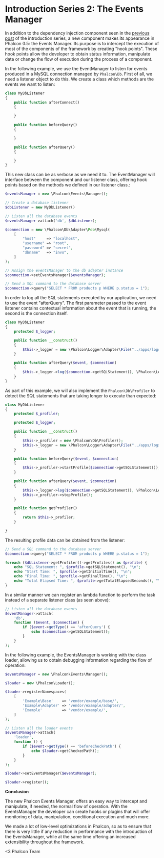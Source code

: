 Introduction Series 2: The Events Manager
=========================================

In addition to the dependency injection component seen in the 
[previous post](/post/introduction-series-1-phalcons-dependency) 
of the introduction series, a new component makes its appearance in Phalcon 
0.5: the Events Manager. Its purpose is to intercept the execution of most of 
the components of the framework by creating "hook points". These hook points 
allow the developer to obtain status information, manipulate data or change 
the flow of execution during the process of a component.

In the following example, we use the EventManager to listen for events produced 
in a MySQL connection managed by `Phalcon\Db`. First of all, we need a listener 
object to do this. We create a class which methods are the events we want to 
listen:

```php
class MyDbListener 
{
    public function afterConnect()
    {

    }
    
    public function beforeQuery()
    {

    }

    public function afterQuery()
    {

    }
}
```

This new class can be as verbose as we need it to. The EventManager will 
interface between the component and our listener class, offering hook points 
based on the methods we defined in our listener class.:

```php
$eventsManager = new \Phalcon\Events\Manager();

// Create a database listener
$dbListener = new MyDbListener()

// Listen all the database events
$eventsManager->attach('db', $dbListener);

$connection = new \Phalcon\Db\Adapter\Pdo\Mysql(
    [
        "host"     => "localhost",
        "username" => "root",
        "password" => "secret",
        "dbname"   => "invo",
    ]
);

// Assign the eventsManager to the db adapter instance
$connection->setEventsManager($eventsManager);

// Send a SQL command to the database server
$connection->query("SELECT * FROM products p WHERE p.status = 1");
```

In order to log all the SQL statements executed by our application, we need to 
use the event "afterQuery". The first parameter passed to the event listener 
contains contextual information about the event that is running, the second is 
the connection itself.

```php
class MyDbListener 
{
    protected $_logger;

    public function __construct()
    {
        $this->_logger = new \Phalcon\Logger\Adapter\File("../apps/logs/db.log");
    }    

    public function afterQuery($event, $connection)
    {
        $this->_logger->log($connection->getSQLStatement(), \Phalcon\Logger::INFO);
    }
}
```

As part of this example, we will also implement the `Phalcon\Db\Profiler` to 
detect the SQL statements that are taking longer to execute than expected:

```php
class MyDbListener 
{
    protected $_profiler;

    protected $_logger;

    public function __construct()
    {
        $this->_profiler = new \Phalcon\Db\Profiler();
        $this->_logger = new \Phalcon\Logger\Adapter\File("../apps/logs/db.log");        
    }

    public function beforeQuery($event, $connection)
    {
        $this->_profiler->startProfile($connection->getSQLStatement());
    }

    public function afterQuery($event, $connection)
    {
        $this->_logger->log($connection->getSQLStatement(), \Phalcon\Logger::INFO);
        $this->_profiler->stopProfile();
    }

    public function getProfiler()
    {
        return $this->_profiler;
    }

}
```

The resulting profile data can be obtained from the listener:

```php
// Send a SQL command to the database server
$connection->query("SELECT * FROM products p WHERE p.status = 1");

foreach ($dbListener->getProfiler()->getProfiles() as $profile) {
    echo "SQL Statement: ", $profile->getSQLStatement(), "\n";
    echo "Start Time: ", $profile->getInitialTime(), "\n";
    echo "Final Time: ", $profile->getFinalTime(), "\n";
    echo "Total Elapsed Time: ", $profile->getTotalElapsedSeconds(), "\n";
}
```

In a similar manner we can register an lambda function to perform the task 
instead of a separate listener class (as seen above):

```php
// Listen all the database events
$eventManager->attach(
    'db',
    function ($event, $connection) {    
        if ($event->getType() == 'afterQuery') {
            echo $connection->getSQLStatement();
        }
    }
);
```

In the following example, the EventsManager is working with the class loader, 
allowing us to obtain debugging information regarding the flow of operation:

```php
$eventsManager = new \Phalcon\Events\Manager();

$loader = new \Phalcon\Loader();

$loader->registerNamespaces(
    [
        'Example\Base'    => 'vendor/example/base/',
        'Example\Adapter' => 'vendor/example/adapter/',
        'Example'         => 'vendor/example/',
    ]
);

// Listen all the loader events
$eventsManager->attach(
    'loader',
    function () {
        if ($event->getType() == 'beforeCheckPath') {
            echo $loader->getCheckedPath();
        }
    }
);

$loader->setEventsManager($eventsManager);

$loader->register();
```

**Conclusion**

The new Phalcon Events Manager, offers an easy way to intercept and manipulate, 
if needed, the normal flow of operation. With the EventsManager the developer 
can create hooks or plugins that will offer monitoring of data, manipulation, 
conditional execution and much more.

We made a lot of low-level optimizations in Phalcon, so as to ensure that there 
is very little if any reduction in performance with the introduction of the 
EventsManager, while at the same time offering an increased extensibility 
throughout the framework.

<3 Phalcon Team